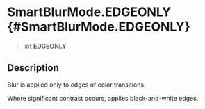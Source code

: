 SmartBlurMode.EDGEONLY {#SmartBlurMode.EDGEONLY}
======================

> int **EDGEONLY**

Description
-----------

Blur is applied only to edges of color transitions.

Where significant contrast occurs, applies black-and-white edges.
